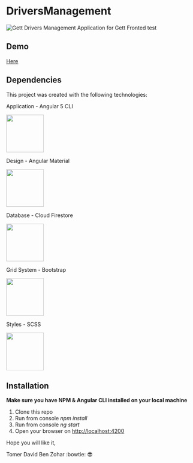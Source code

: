# DriversManagement
![Gett](https://seeklogo.com/images/G/gett-logo-1B94D315B1-seeklogo.com.png?s=100)
Drivers Management Application for Gett Fronted test

## Demo
[Here](http://tomerdbz.co.il/Gett)

## Dependencies
This project was created with the following technologies:

Application - Angular 5 CLI

<img src="https://angular.io/assets/images/logos/angular/angular.png" width="100" height="100">

Design - Angular Material

<img src="https://angular.io/assets/images/logos/angular/angular.png" width="100" height="100">


Database - Cloud Firestore

<img src="https://cdn.worldvectorlogo.com/logos/firebase-1.svg" width="100" height="100">


Grid System - Bootstrap

<img src="https://getbootstrap.com/assets/img/bootstrap-stack.png" width="100" height="100">


Styles - SCSS

<img src="http://sass-lang.com/assets/img/styleguide/color-1c4aab2b.png?s=100" width="100" height="100">

## Installation

**Make sure you have NPM & Angular CLI installed on your local machine**

1. Clone this repo
2. Run from console *npm install*
3. Run from console *ng start*
3. Open your browser on [http://localhost:4200](http://localhost:4200)


Hope you will like it,

Tomer David Ben Zohar :bowtie: :sunglasses:
